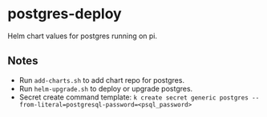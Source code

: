 # postgres-deploy

Helm chart values for postgres running on pi. 

## Notes

* Run `add-charts.sh` to add chart repo for postgres.
* Run `helm-upgrade.sh` to deploy or upgrade postgres.
* Secret create command template: `k create secret generic postgres --from-literal=postgresql-password=<psql_password>`
